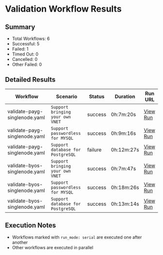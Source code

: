 # Validation Workflow Results

## Summary
- Total Workflows: 6
- Successful: 5
- Failed: 1
- Timed Out: 0
- Cancelled: 0
- Other Failed: 0

## Detailed Results

| Workflow | Scenario | Status | Duration | Run URL |
|----------|----------|---------|-----------|----------|
| validate-payg-singlenode.yaml | `Support bringing your own VNET` | success | 0h:7m:20s | [View Run](https://github.com/azure-javaee/rhel-jboss-templates/actions/runs/16260586718) |
| validate-payg-singlenode.yaml | `Support passwordless for MYSQL` | success | 0h:9m:16s | [View Run](https://github.com/azure-javaee/rhel-jboss-templates/actions/runs/16260589265) |
| validate-payg-singlenode.yaml | `Support database for PostgreSQL` | failure | 0h:12m:27s | [View Run](https://github.com/azure-javaee/rhel-jboss-templates/actions/runs/16260590762) |
| validate-byos-singlenode.yaml | `Support bringing your own VNET` | success | 0h:7m:47s | [View Run](https://github.com/azure-javaee/rhel-jboss-templates/actions/runs/16260592859) |
| validate-byos-singlenode.yaml | `Support passwordless for MYSQL` | success | 0h:18m:26s | [View Run](https://github.com/azure-javaee/rhel-jboss-templates/actions/runs/16260594638) |
| validate-byos-singlenode.yaml | `Support database for PostgreSQL` | success | 0h:13m:14s | [View Run](https://github.com/azure-javaee/rhel-jboss-templates/actions/runs/16260596876) |


## Execution Notes
- Workflows marked with `run_mode: serial` are executed one after another
- Other workflows are executed in parallel
